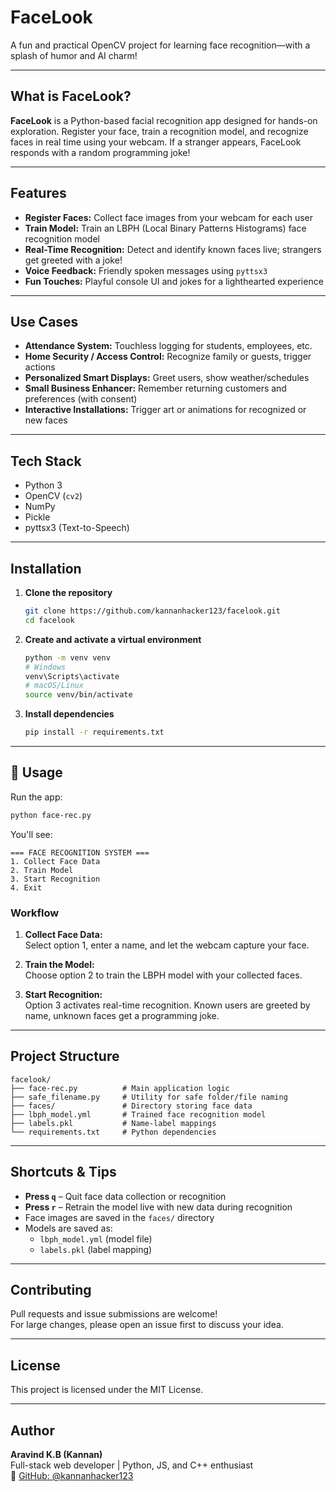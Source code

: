 # FaceLook 

A fun and practical OpenCV project for learning face recognition—with a splash of humor and AI charm!

---

## What is FaceLook?

**FaceLook** is a Python-based facial recognition app designed for hands-on exploration. Register your face, train a recognition model, and recognize faces in real time using your webcam. If a stranger appears, FaceLook responds with a random programming joke!

---

## Features

- **Register Faces:** Collect face images from your webcam for each user
- **Train Model:** Train an LBPH (Local Binary Patterns Histograms) face recognition model
- **Real-Time Recognition:** Detect and identify known faces live; strangers get greeted with a joke!
- **Voice Feedback:** Friendly spoken messages using `pyttsx3`
- **Fun Touches:** Playful console UI and jokes for a lighthearted experience

---

## Use Cases

- **Attendance System:** Touchless logging for students, employees, etc.
- **Home Security / Access Control:** Recognize family or guests, trigger actions
- **Personalized Smart Displays:** Greet users, show weather/schedules
- **Small Business Enhancer:** Remember returning customers and preferences (with consent)
- **Interactive Installations:** Trigger art or animations for recognized or new faces

---

## Tech Stack

- Python 3
- OpenCV (`cv2`)
- NumPy
- Pickle
- pyttsx3 (Text-to-Speech)

---

## Installation

1. **Clone the repository**
    ```sh
    git clone https://github.com/kannanhacker123/facelook.git
    cd facelook
    ```

2. **Create and activate a virtual environment**
    ```sh
    python -m venv venv
    # Windows
    venv\Scripts\activate
    # macOS/Linux
    source venv/bin/activate
    ```

3. **Install dependencies**
    ```sh
    pip install -r requirements.txt
    ```

---

## 🚀 Usage

Run the app:

```sh
python face-rec.py
```

You'll see:

```
=== FACE RECOGNITION SYSTEM ===
1. Collect Face Data
2. Train Model
3. Start Recognition
4. Exit
```

### Workflow

1. **Collect Face Data:**  
   Select option 1, enter a name, and let the webcam capture your face.

2. **Train the Model:**  
   Choose option 2 to train the LBPH model with your collected faces.

3. **Start Recognition:**  
   Option 3 activates real-time recognition. Known users are greeted by name, unknown faces get a programming joke.

---

## Project Structure

```
facelook/
├── face-rec.py          # Main application logic
├── safe_filename.py     # Utility for safe folder/file naming
├── faces/               # Directory storing face data
├── lbph_model.yml       # Trained face recognition model
├── labels.pkl           # Name-label mappings
└── requirements.txt     # Python dependencies
```

---

## Shortcuts & Tips

- **Press `q`** – Quit face data collection or recognition
- **Press `r`** – Retrain the model live with new data during recognition
- Face images are saved in the `faces/` directory
- Models are saved as:
    - `lbph_model.yml` (model file)
    - `labels.pkl` (label mapping)

---

## Contributing

Pull requests and issue submissions are welcome!  
For large changes, please open an issue first to discuss your idea.

---

## License

This project is licensed under the MIT License.

---

## Author

**Aravind K.B (Kannan)**  
Full-stack web developer | Python, JS, and C++ enthusiast  
🔗 [GitHub: @kannanhacker123](https://github.com/kannanhacker123)
